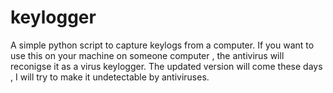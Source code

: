 # keylogger
 A simple python script to capture keylogs from a computer. If you want to 
use this on your machine on someone computer , the antivirus will reconigse it
as a virus keylogger. The updated version will come these days , I will try to
make it undetectable by antiviruses.
